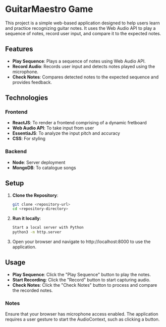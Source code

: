 # GuitarMaestro Game

This project is a simple web-based application designed to help users learn and practice recognizing guitar notes. It uses the Web Audio API to play a sequence of notes, record user input, and compare it to the expected notes.

## Features
- **Play Sequence**: Plays a sequence of notes using Web Audio API.
- **Record Audio**: Records user input and detects notes played using the microphone.
- **Check Notes**: Compares detected notes to the expected sequence and provides feedback.

## Technologies

### Frontend
- **ReactJS**: To render a frontend comprising of a dynamic fretboard
- **Web Audio API**: To take input from user
- **EssentiaJS**: To analyze the input pitch and accuracy
- **CSS**: For styling

### Backend
- **Node**: Server deployment
- **MongoDB**: To catalogue songs

## Setup

1. **Clone the Repository**:
   ```bash
   git clone <repository-url>
   cd <repository-directory>

2. **Run it locally**:
   ```bash
   Start a local server with Python
   python3 -m http.server
   
3. Open your browser and navigate to http://localhost:8000 to use the application.

## Usage

- **Play Sequence**: Click the "Play Sequence" button to play the notes.
- **Start Recording**: Click the "Record" button to start capturing audio.
- **Check Notes**: Click the "Check Notes" button to process and compare the recorded notes.

### Notes
Ensure that your browser has microphone access enabled.
The application requires a user gesture to start the AudioContext, such as clicking a button.

